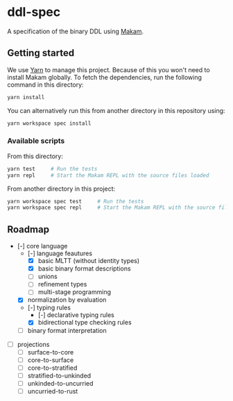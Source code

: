 # ddl-spec

A specification of the binary DDL using [Makam](https://github.com/astampoulis/makam/).

## Getting started

We use [Yarn](https://yarnpkg.com/) to manage this project. Because of this you
won't need to install Makam globally. To fetch the dependencies, run the
following command in this directory:

```sh
yarn install
```

You can alternatively run this from another directory in this repository using:

```sh
yarn workspace spec install
```

### Available scripts

From this directory:

```sh
yarn test     # Run the tests
yarn repl     # Start the Makam REPL with the source files loaded
```

From another directory in this project:

```sh
yarn workspace spec test     # Run the tests
yarn workspace spec repl     # Start the Makam REPL with the source files loaded
```

## Roadmap

- [-] core language
    - [-] language feautures
        - [x] basic MLTT (without identity types)
        - [x] basic binary format descriptions
        - [ ] unions
        - [ ] refinement types
        - [ ] multi-stage programming
    - [x] normalization by evaluation
    - [-] typing rules
        - [-] declarative typing rules
        - [x] bidirectional type checking rules
    - [ ] binary format interpretation
- [ ] projections
    - [ ] surface-to-core
    - [ ] core-to-surface
    - [ ] core-to-stratified
    - [ ] stratified-to-unkinded
    - [ ] unkinded-to-uncurried
    - [ ] uncurried-to-rust
